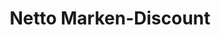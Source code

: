 ---
title: "Netto Marken-Discount"
url: /pirmasens/netto-marken-discount-waisenhausstrasse/
shop: Supermarkt
---
